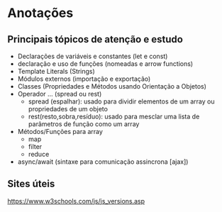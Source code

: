 # Anotações

## Principais tópicos de atenção e estudo
- Declarações de variáveis e constantes (let e const)
- declaração e uso de funções (nomeadas e arrow functions)
- Template Literals (Strings)
- Módulos externos (importação e exportação)
- Classes (Propriedades e Métodos usando Orientação a Objetos)
- Operador ... (spread ou rest)
    - spread (espalhar): usado para dividir elementos de um array ou propriedades de um objeto
    - rest(resto,sobra,resíduo): usado para mesclar uma lista de parâmetros de função como um array
- Métodos/Funções para array
    - map
    - filter
    - reduce 
- async/await (sintaxe para comunicação assincrona [ajax])     


## Sites úteis

https://www.w3schools.com/js/js_versions.asp
